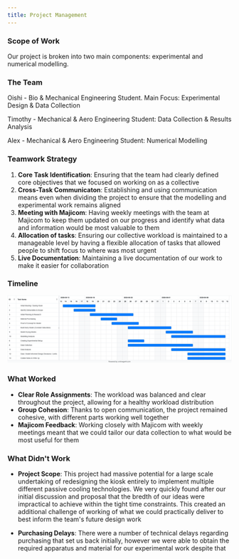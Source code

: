 ```yaml
---
title: Project Management 
---
```

### Scope of Work

Our project is broken into two main components: experimental and numerical modelling.



### The Team

Oishi - Bio & Mechanical Engineering Student. Main Focus: Experimental Design & Data Collection

Timothy - Mechanical & Aero Engineering Student: Data Collection & Results Analysis 

Alex - Mechanical & Aero Engineering Student: Numerical Modelling 

### Teamwork Strategy

1. **Core Task Identification**: Ensuring that the team had clearly defined core objectives that we focused on working on as a collective
2. **Cross-Task Communicaton**: Establishing and using communication means even when dividing the project to ensure that the modelling and experimental work remains aligned
3. **Meeting with Majicom**: Having weekly meetings with the team at Majicom to keep them updated on our progress and identify what data and information would be most valuable to them
4. **Allocation of tasks**: Ensuring our collective workload is maintained to a manageable level by having a flexible allocation of tasks that allowed people to shift focus to where was most urgent
5. **Live Documentation**: Maintaining a live documentation of our work to make it easier for collaboration
   

### Timeline


<img width="978" alt="Majicom goals" src="https://raw.githubusercontent.com/Technology-for-the-Poorest-Billion/2025-Majicom-WaterCooling-passive/refs/heads/main/finalassets/GanttChart.png">



### What Worked
- **Clear Role Assignments**: The workload was balanced and clear throughout the project, allowing for a healthy workload distribution 
- **Group Cohesion**: Thanks to open communication, the project remained cohesive, with different parts working well together 
- **Majicom Feedback**: Working closely with Majicom with weekly meetings meant that we could tailor our data collection to what would be most useful for them
  

### What Didn't Work

- **Project Scope**: This project had massive potential for a large scale undertaking of redesigning the kiosk entirely to implement multiple different passive cooling technologies. We very quickly found after our initial discussion and proposal that the bredth of our ideas were impractical to achieve within the tight time constraints. This created an additional challenge of working of what we could practically deliver to best inform the team's future design work

- **Purchasing Delays**: There were a number of technical delays regarding purchasing that set us back initially, however we were able to obtain the required apparatus and material for our experimental work despite that 


